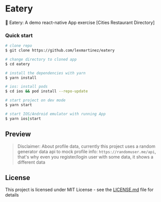 # Eatery

:ramen: Eatery: A demo react-native App exercise [Cities Restaurant Directory]

### Quick start

```bash
# clone repo
$ git clone https://github.com/lexmartinez/eatery

# change directory to cloned app
$ cd eatery

# install the dependencies with yarn
$ yarn install

# ios: install pods
$ cd ios && pod install --repo-update

# start project on dev mode
$ yarn start

# start IOS/Android emulator with running App
$ yarn ios|start
```

## Preview


> Disclaimer: About profile data, currently this project uses a random generator data api to mock profile info: `https://randomuser.me/api`, that's why even you register/login user with some data, it shows a different data

## License

This project is licensed under MIT License - see the [LICENSE.md](https://github.com/lexmartinez/eatey/blob/master/LICENSE.md) file for details